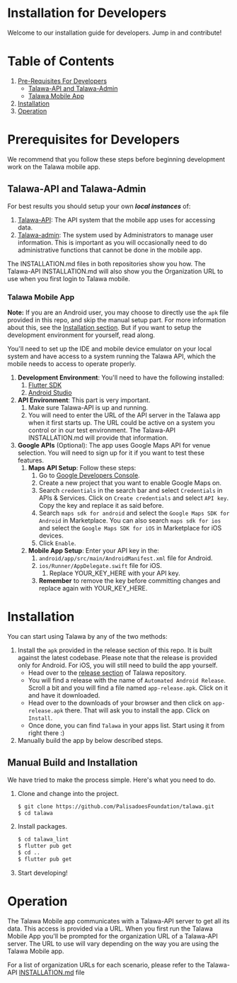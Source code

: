 # Installation for Developers
Welcome to our installation guide for developers. Jump in and contribute!

# Table of Contents

1. [Pre-Requisites For Developers](#prerequisites-for-developers)
    - [Talawa-API and Talawa-Admin](#talawa-api-and-talawa-admin) 
    - [Talawa Mobile App](#talawa-mobile-app) 
1. [Installation](#installation)
1. [Operation](#operation)

# Prerequisites for Developers
We recommend that you follow these steps before beginning development work on the Talawa mobile app.
## Talawa-API and Talawa-Admin

For best results you should setup your own **_local instances_** of:
1. [Talawa-API](https://github.com/PalisadoesFoundation/talawa-api): The API system that the mobile app uses for accessing data.
1. [Talawa-admin](https://github.com/PalisadoesFoundation/talawa-admin): The system used by Administrators to manage user information. This is important as you will occasionally need to do administrative functions that cannot be done in the mobile app.

The INSTALLATION.md files in both repositories show you how. The Talawa-API INSTALLATION.md will also show you the Organization URL to use when you first login to Talawa mobile.

### Talawa Mobile App
**Note:** If you are an Android user, you may choose to directly use the `apk` file provided in this repo, and skip the manual setup part. For more information about this, see the [Installation section](#Installation). But if you want to setup the development environment for yourself, read along.

You'll need to set up the IDE and mobile device emulator on your local system and have access to a system running the Talawa API, which the mobile needs to access to operate properly.

1. **Development Environment**: You'll need to have the following installed:
    1. [Flutter SDK](https://flutter.dev/docs/get-started/install)
    1. [Android Studio](https://developer.android.com/studio)
1. **API Environment**: This part is very important.
    1. Make sure Talawa-API is up and running.
    1. You will need to enter the URL of the API server in the Talawa app when it first starts up. The URL could be active on a system you control or in our test environment. The Talawa-API INSTALLATION.md will provide that information.
1. **Google APIs** (Optional): The app uses Google Maps API for venue selection. You will need to sign up for it if you want to test these features.
    1. **Maps API Setup**: Follow these steps:
        1. Go to [Google Developers Console](https://console.cloud.google.com).
        1. Create a new project that you want to enable Google Maps on.
        1. Search `credentials` in the search bar and select `Credentials` in APIs & Services. Click on `Create credentials` and select `API key`. Copy the key and replace it as said before.
        1. Search `maps sdk for android` and select the `Google Maps SDK for Android` in Marketplace. You can also search `maps sdk for ios` and select the `Google Maps SDK for iOS` in Marketplace for iOS devices.
        1. Click `Enable`.
    1. **Mobile App Setup**: Enter your API key in the:
        1. `android/app/src/main/AndroidManifest.xml` file for Android.
        1. `ios/Runner/AppDelegate.swift` file for iOS.
            1. Replace YOUR_KEY_HERE with your API key.
        1. **Remember** to remove the key before committing changes and replace again with YOUR_KEY_HERE.

# Installation

You can start using Talawa by any of the two methods:

1. Install the `apk` provided in the release section of this repo. It is built against the latest codebase. Please note that the release is provided only for Android. For iOS, you will still need to build the app yourself.	
   - Head over to the [release section](https://github.com/PalisadoesFoundation/talawa/releases) of Talawa repository.
   - You will find a release with the name of `Automated Android Release`. Scroll a bit and you will find a file named `app-release.apk`. Click on it and have it downloaded.
   - Head over to the downloads of your browser and then click on `app-release.apk` there. That will ask you to install the app. Click on `Install`.
   - Once done, you can find `Talawa` in your apps list. Start using it from right there :)
2. Manually build the app by below described steps.

## Manual Build and Installation

We have tried to make the process simple. Here's what you need to do.

1. Clone and change into the project.
    ```sh
    $ git clone https://github.com/PalisadoesFoundation/talawa.git
    $ cd talawa
    ```
1. Install packages.
    ```sh
    $ cd talawa_lint
    $ flutter pub get
    $ cd ..
    $ flutter pub get
    ```
1. Start developing!

# Operation

The Talawa Mobile app communicates with a Talawa-API server to get all its data. This access is provided via a URL.
When you first run the Talawa Mobile App you'll be prompted for the organization URL of a Talawa-API server. The URL to use will vary depending on the way you are using the Talawa Mobile app. 

For a list of organization URLs for each scenario, please refer to the Talawa-API [INSTALLATION.md](https://github.com/PalisadoesFoundation/talawa-api/blob/-/INSTALLATION.md) file
